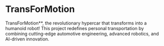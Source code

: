 # TransForMotion
TransForMotion**, the revolutionary hypercar that transforms into a humanoid robot! This project redefines personal transportation by combining cutting-edge automotive engineering, advanced robotics, and AI-driven innovation.
